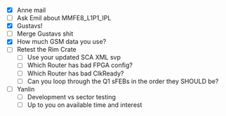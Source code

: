 - [x] Anne mail
- [ ] Ask Emil about MMFE8_L1P1_IPL
- [x] Gustavs!
- [ ] Merge Gustavs shit
- [x] How much GSM data you use?
- [ ] Retest the Rim Crate
  - [ ] Use your updated SCA XML svp
  - [ ] Which Router has bad FPGA config?
  - [ ] Which Router has bad ClkReady?
  - [ ] Can you loop through the Q1 sFEBs in the order they SHOULD be?
- [ ] Yanlin
  - [ ] Development vs sector testing
  - [ ] Up to you on available time and interest
